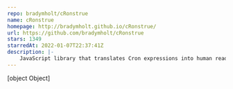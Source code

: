 ```yaml
---
repo: bradymholt/cRonstrue
name: cRonstrue
homepage: http://bradymholt.github.io/cRonstrue/
url: https://github.com/bradymholt/cRonstrue
stars: 1349
starredAt: 2022-01-07T22:37:41Z
description: |-
    JavaScript library that translates Cron expressions into human readable descriptions
---
```


[object Object]
